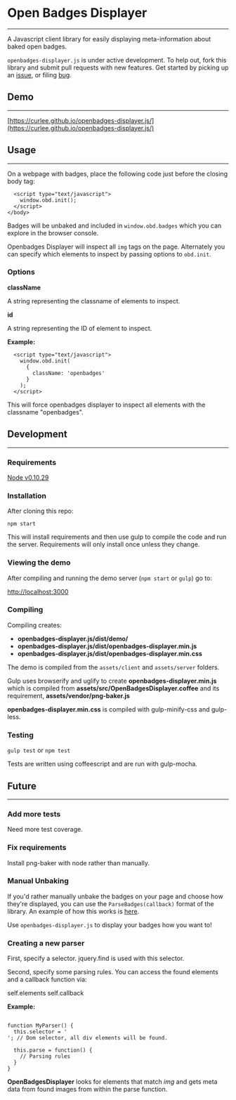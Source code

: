 # Open Badges Displayer
---

A Javascript client library for easily displaying meta-information about
baked open badges.

`openbadges-displayer.js` is under active development. To help out, fork this
library and submit pull requests with new features. Get started by picking up an
[issue](http://github.com/cmcavoy/openbadges-displayer.js/issues), or filing
[bug](http://github.com/cmcavoy/openbadges-displayer.js/issues).

## Demo
---

[https://curlee.github.io/openbadges-displayer.js/](https://curlee.github.io/openbadges-displayer.js/)

## Usage
---

On a webpage with badges, place the following code just before the closing
body tag:

      <script type="text/javascript">
        window.obd.init();
      </script>
    </body>

Badges will be unbaked and included in `window.obd.badges` which you can explore
in the browser console.

Openbadges Displayer will inspect all `img` tags on the page.
Alternately you can specify which elements to inspect by passing options to
`obd.init`.

### Options

**className**
  
  A string representing the classname of elements to inspect.

**id**
  
  A string representing the ID of element to inspect.

**Example:**

      <script type="text/javascript">
        window.obd.init(
          {
            className: 'openbadges'
          }
        );
      </script>

This will force openbadges displayer to inspect all elements with the classname
"openbadges".

## Development
---

### Requirements

[Node v0.10.29](http://nodejs.org/)

### Installation

After cloning this repo:

`npm start`

This will install requirements and then use gulp to compile the code and
run the server. Requirements will only install once unless they change.

### Viewing the demo

After compiling and running the demo server (`npm start` or `gulp`) go to:

[http://localhost:3000](http://localhost:3000)

### Compiling

Compiling creates:

* __openbadges-displayer.js/dist/demo/__ 
* __openbadges-displayer.js/dist/openbadges-displayer.min.js__
* __openbadges-displayer.js/dist/openbadges-displayer.min.css__

The demo is compiled from the `assets/client` and `assets/server`
folders.

Gulp uses browserify and uglify to create __openbadges-displayer.min.js__ which
is compiled from __assets/src/OpenBadgesDisplayer.coffee__ and its requirement,
__assets/vendor/png-baker.js__

__openbadges-displayer.min.css__ is compiled with gulp-minify-css and gulp-less.

### Testing

`gulp test` or `npm test`

Tests are written using coffeescript and are run with gulp-mocha.

## Future
---

### Add more tests

Need more test coverage.

### Fix requirements

Install png-baker with node rather than manually.

### Manual Unbaking

If you'd rather manually unbake the badges on your page and choose how they're
displayed, you can use the `ParseBadges(callback)` format of the library. An
example of how this works is
[here](https://github.com/cmcavoy/openbadges-displayer.js/blob/master/resources/demoApp.js).

Use `openbadges-displayer.js` to display your badges how you want to!

### Creating a new parser

First, specify a selector. jquery.find is used with this selector.

Second, specify some parsing rules. You can access the found elements and a
callback function via:

self.elements
self.callback

**Example:**

<pre><code>
function MyParser() {
  this.selector = '<div>'; // Dom selector, all div elements will be found.

  this.parse = function() {
    // Parsing rules
  }
}
</pre></code>

**OpenBadgesDisplayer** looks for elements that match *img* and gets
meta data from found images from within the parse function.